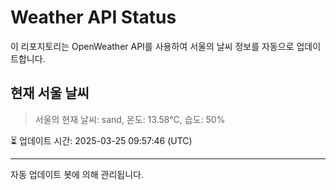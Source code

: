 
# Weather API Status

이 리포지토리는 OpenWeather API를 사용하여 서울의 날씨 정보를 자동으로 업데이트합니다.

## 현재 서울 날씨
> 서울의 현재 날씨: sand, 온도: 13.58°C, 습도: 50%

⏳ 업데이트 시간: 2025-03-25 09:57:46 (UTC)

---
자동 업데이트 봇에 의해 관리됩니다.
